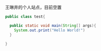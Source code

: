 王琳井的个人站点，目前空置

```java
public class test{

  public static void main(String[] args){
    System.out.print("Hello World!")
  }
  
}
```
